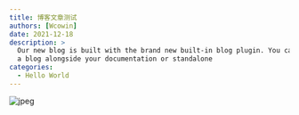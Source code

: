 ```yaml
---
title: 博客文章测试
authors: [Wcowin]
date: 2021-12-18
description: >
  Our new blog is built with the brand new built-in blog plugin. You can build
  a blog alongside your documentation or standalone
categories:
  - Hello World
---
```




![jpeg](https://s1.imagehub.cc/images/2024/02/02/7915aa7eb900ecb672597f3a5c766e03.jpeg)